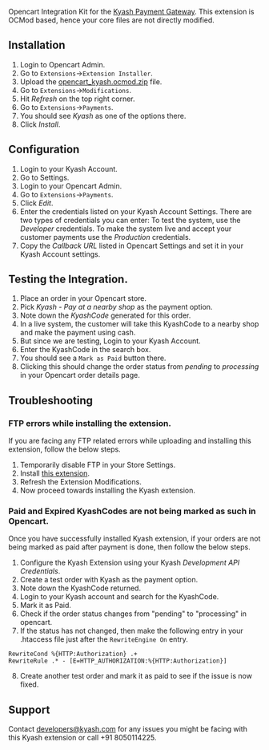 Opencart Integration Kit for the [Kyash Payment Gateway](http://www.kyash.com/). This extension is OCMod based, hence your core files are not directly modified.

## Installation
1. Login to Opencart Admin.
2. Go to ```Extensions```->```Extension Installer```.
3. Upload the [opencart_kyash.ocmod.zip](https://github.com/Gubbi/opencart_kyash/archive/v1.0.ocmod.zip) file.
4. Go to ```Extensions```->```Modifications```.
5. Hit *Refresh* on the top right corner.
6. Go to ```Extensions```->```Payments```.
7. You should see *Kyash* as one of the options there.
8. Click *Install*.

## Configuration
1. Login to your Kyash Account.
2. Go to Settings.
3. Login to your Opencart Admin.
4. Go to ```Extensions```->```Payments```.
5. Click *Edit*.
6. Enter the credentials listed on your Kyash Account Settings. There are two types of credentials you can enter: To test the system, use the *Developer* credentials. To make the system live and accept your customer payments use the *Production* credentials.
7. Copy the *Callback URL* listed in Opencart Settings and set it in your Kyash Account settings.

## Testing the Integration.
1. Place an order in your Opencart store.
2. Pick *Kyash - Pay at a nearby shop* as the payment option.
3. Note down the *KyashCode* generated for this order.
4. In a live system, the customer will take this KyashCode to a nearby shop and make the payment using cash.
5. But since we are testing, Login to your Kyash Account.
6. Enter the KyashCode in the search box.
7. You should see a ```Mark as Paid``` button there.
8. Clicking this should change the order status from *pending* to *processing* in your Opencart order details page.


## Troubleshooting
### FTP errors while installing the extension.
If you are facing any FTP related errors while uploading and installing this extension, follow the below steps.

1. Temporarily disable FTP in your Store Settings.
2. Install [this extension](http://www.opencart.com/index.php?route=extension/extension/info&extension_id=18892).
3. Refresh the Extension Modifications.
4. Now proceed towards installing the Kyash extension.

### Paid and Expired KyashCodes are not being marked as such in Opencart.
Once you have successfully installed Kyash extension, if your orders are not being marked as paid after payment is done, then follow the below steps.

1. Configure the Kyash Extension using your Kyash *Development API Credentials*.
2. Create a test order with Kyash as the payment option.
3. Note down the KyashCode returned.
4. Login to your Kyash account and search for the KyashCode.
5. Mark it as Paid.
6. Check if the order status changes from "pending" to "processing" in opencart.
7. If the status has not changed, then make the following entry in your .htaccess file just after the ```RewriteEngine On``` entry.<br/>
  ```
  RewriteCond %{HTTP:Authorization} .+
  RewriteRule .* - [E=HTTP_AUTHORIZATION:%{HTTP:Authorization}]
  ```
8. Create another test order and mark it as paid to see if the issue is now fixed.


## Support
Contact developers@kyash.com for any issues you might be facing with this Kyash extension or call +91 8050114225.
